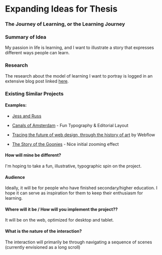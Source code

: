 # Expanding Ideas for Thesis


### The Journey of Learning, or the Learning Journey

### Summary of Idea
My passion in life is learning, and I want to illustrate a story that expresses different ways people can learn.

### Research

The research about the model of learning I want to portray is logged in an extensive blog post linked [here](https://github.com/lynneyun/ITP-Documentation/blob/master/Imagination_and_Distributed_Learning/Lifelong%20Continuous%20Nonhierarchical%20Model%20of%20Learning.md).
 
### Existing Similar Projects

#### Examples:

* [Jess and Russ](http://jessandruss.us)

* [Canals of Amsterdam](https://canals-amsterdam.nl) - Fun Typography & Editorial Layout

* [Tracing the future of web design, through the history of art](https://webflow.com/web-design-art-history) by Webflow

* [The Story of the Goonies](https://the-goonies.webflow.io) - Nice initial zooming effect 

#### How will mine be different?
I'm hoping to take a fun, illustrative, typographic spin on the project.

#### Audience

Ideally, it will be for people who have finished secondary/higher education. I hope it can serve as inspiration for them to keep their enthusiasm for learning.

#### Where will it be / How will you implement the project??

It will be on the web, optimized for desktop and tablet.

#### What is the nature of the interaction?

The interaction will primarily be through navigating a sequence of scenes (currently envisioned as a long scroll)
